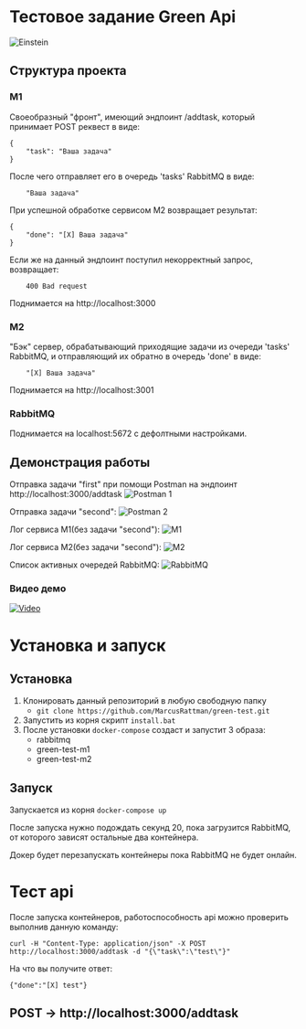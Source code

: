 # Тестовое задание Green Api
![Einstein](/assets/einstein.png)

## Структура проекта
### M1
Своеобразный "фронт", имеющий эндпоинт /addtask, который принимает POST реквест в виде:
```
{
    "task": "Ваша задача"
}
```

После чего отправляет его в очередь 'tasks' RabbitMQ в виде:
```
    "Ваша задача"
```

При успешной обработке сервисом M2 возвращает результат:
```
{
    "done": "[X] Ваша задача"
}
```
Если же на данный эндпоинт поступил некорректный запрос, возвращает:
```
    400 Bad request
```
Поднимается на http://localhost:3000

### M2
"Бэк" сервер, обрабатывающий приходящие задачи из очереди 'tasks' RabbitMQ, и отправляющий их обратно в очередь 'done' в виде:
```
    "[X] Ваша задача"
```
Поднимается на http://localhost:3001

### RabbitMQ
Поднимается на localhost:5672 с дефолтными настройками.

## Демонстрация работы

Отправка задачи "first" при помощи Postman на эндпоинт http://localhost:3000/addtask
![Postman 1](/assets/postman%201.png)

Отправка задачи "second":
![Postman 2](/assets/postman%202.png)

Лог сервиса M1(без задачи "second"):
![M1](/assets/Docker%20M1.png)

Лог сервиса M2(без задачи "second"):
![M2](/assets/Docker%20M2.png)

Список активных очередей RabbitMQ:
![RabbitMQ](/assets/Rabbit.png)

### Видео демо
[![Video](/assets/preview.png)](https://www.youtube.com/watch?v=g6yp5wDjjE8)

# Установка и запуск
## Установка
1. Клонировать данный репозиторий в любую свободную папку
   - `git clone https://github.com/MarcusRattman/green-test.git`
2. Запустить из корня скрипт `install.bat`
3. После установки `docker-compose` создаст и запустит 3 образа:
   - rabbitmq
   - green-test-m1
   - green-test-m2

## Запуск
Запускается из корня `docker-compose up`

После запуска нужно подождать секунд 20, пока загрузится RabbitMQ, от которого зависят остальные два контейнера.

Докер будет перезапускать контейнеры пока RabbitMQ не будет онлайн.

# Тест api
После запуска контейнеров, работоспособность api можно проверить выполнив данную команду:

```
curl -H "Content-Type: application/json" -X POST http://localhost:3000/addtask -d "{\"task\":\"test\"}"
```
На что вы получите ответ:

```
{"done":"[X] test"}
```

## POST -> http://localhost:3000/addtask